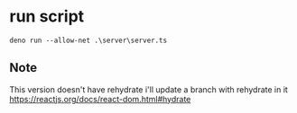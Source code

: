 # run script
```deno run --allow-net .\server\server.ts ```

## Note 
This version doesn't have rehydrate i'll update a branch with rehydrate in it https://reactjs.org/docs/react-dom.html#hydrate